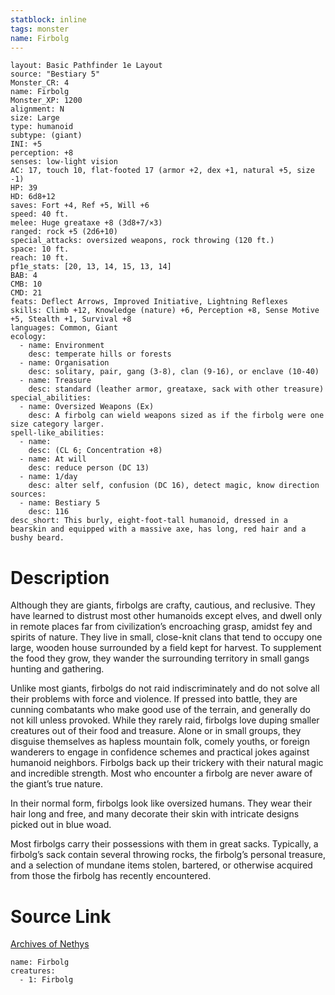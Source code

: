 ```yaml
---
statblock: inline
tags: monster
name: Firbolg
---
```

```statblock
layout: Basic Pathfinder 1e Layout
source: "Bestiary 5"
Monster_CR: 4
name: Firbolg
Monster_XP: 1200
alignment: N
size: Large
type: humanoid
subtype: (giant)
INI: +5
perception: +8
senses: low-light vision
AC: 17, touch 10, flat-footed 17 (armor +2, dex +1, natural +5, size -1)
HP: 39
HD: 6d8+12
saves: Fort +4, Ref +5, Will +6
speed: 40 ft.
melee: Huge greataxe +8 (3d8+7/×3)
ranged: rock +5 (2d6+10)
special_attacks: oversized weapons, rock throwing (120 ft.)
space: 10 ft.
reach: 10 ft.
pf1e_stats: [20, 13, 14, 15, 13, 14]
BAB: 4
CMB: 10
CMD: 21
feats: Deflect Arrows, Improved Initiative, Lightning Reflexes
skills: Climb +12, Knowledge (nature) +6, Perception +8, Sense Motive +5, Stealth +1, Survival +8
languages: Common, Giant
ecology:
  - name: Environment
    desc: temperate hills or forests
  - name: Organisation
    desc: solitary, pair, gang (3-8), clan (9-16), or enclave (10-40)
  - name: Treasure
    desc: standard (leather armor, greataxe, sack with other treasure)
special_abilities:
  - name: Oversized Weapons (Ex)
    desc: A firbolg can wield weapons sized as if the firbolg were one size category larger.
spell-like_abilities:
  - name:
    desc: (CL 6; Concentration +8)
  - name: At will
    desc: reduce person (DC 13)
  - name: 1/day
    desc: alter self, confusion (DC 16), detect magic, know direction
sources:
  - name: Bestiary 5
    desc: 116
desc_short: This burly, eight-foot-tall humanoid, dressed in a bearskin and equipped with a massive axe, has long, red hair and a bushy beard.
```
# Description
Although they are giants, firbolgs are crafty, cautious, and reclusive. They have learned to distrust most other humanoids except elves, and dwell only in remote places far from civilization’s encroaching grasp, amidst fey and spirits of nature. They live in small, close-knit clans that tend to occupy one large, wooden house surrounded by a field kept for harvest. To supplement the food they grow, they wander the surrounding territory in small gangs hunting and gathering.

 Unlike most giants, firbolgs do not raid indiscriminately and do not solve all their problems with force and violence. If pressed into battle, they are cunning combatants who make good use of the terrain, and generally do not kill unless provoked. While they rarely raid, firbolgs love duping smaller creatures out of their food and treasure. Alone or in small groups, they disguise themselves as hapless mountain folk, comely youths, or foreign wanderers to engage in confidence schemes and practical jokes against humanoid neighbors. Firbolgs back up their trickery with their natural magic and incredible strength. Most who encounter a firbolg are never aware of the giant’s true nature.

 In their normal form, firbolgs look like oversized humans. They wear their hair long and free, and many decorate their skin with intricate designs picked out in blue woad.

 Most firbolgs carry their possessions with them in great sacks. Typically, a firbolg’s sack contain several throwing rocks, the firbolg’s personal treasure, and a selection of mundane items stolen, bartered, or otherwise acquired from those the firbolg has recently encountered.
# Source Link
[Archives of Nethys](https://aonprd.com/MonsterDisplay.aspx?ItemName=Firbolg)
```encounter-table
name: Firbolg
creatures:
  - 1: Firbolg
```
